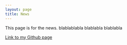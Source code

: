 ```yaml
---
layout: page
title: News
---
```


This page is for the news.
blablablabla
blablabla
blablabla

[Link to my Github page](https://github.com/forcesk)
